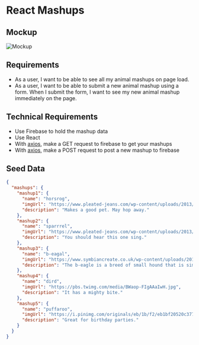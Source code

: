 # React Mashups

## Mockup
![Mockup](https://github.com/nss-nightclass-projects/react-mashups/blob/master/mashup_mockup.png)

## Requirements
- As a user, I want to be able to see all my animal mashups on page load.
- As a user, I want to be able to submit a new animal mashup using a form. When I submit the form, I want to see my new animal mashup immediately on the page.

## Technical Requirements
- Use Firebase to hold the mashup data
- Use React
- With [axios](https://github.com/axios/axios#example), make a GET request to firebase to get your mashups
- With [axios](https://github.com/axios/axios#example), make a POST request to post a new mashup to firebase

## Seed Data
```json
{
  "mashups": {
    "mashup1": {
      "name": "horsrog",
      "imgUrl": "https://www.pleated-jeans.com/wp-content/uploads/2013/10/Animal-Mashups19-1.jpg",
      "description": "Makes a good pet. May hop away."
    },
    "mashup2": {
      "name": "sparrrel",
      "imgUrl": "https://www.pleated-jeans.com/wp-content/uploads/2013/10/Animal-Mashups15-1.jpg",
      "description": "You should hear this one sing."
    },
    "mashup3": {
      "name": "b-eagal",
      "imgUrl": "https://www.symbiancreate.co.uk/wp-content/uploads/2017/03/bald-beagle.jpg",
      "description": "The b-eagle is a breed of small hound that is similar in appearance to the much larger foxhound, crossed with the spirit of America."
    },
    "mashup4": {
      "name": "dird",
      "imgUrl": "https://pbs.twimg.com/media/BWaop-FIgAAaIwH.jpg",
      "description": "It has a mighty bite."
    },
    "mashup5": {
      "name": "puffaroo",
      "imgUrl": "https://i.pinimg.com/originals/eb/1b/f2/eb1bf20520c377434c32586c1da4d566.jpg",
      "description": "Great for birthday parties."
    }
  }
}
```
